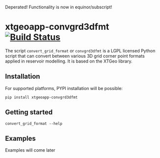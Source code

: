 
Deperated! Functionality is now in equinor/subscript!

# xtgeoapp-convgrd3dfmt [![Build Status](https://travis-ci.com/equinor/xtgeoapp-convgrd3dfmt.svg?branch=master)](https://travis-ci.com/Equinor/xtgeoapp-convgrd3dfmt)

The script `convert_grid_format` or `convgrd3dfmt` is a LGPL licensed Python script
that can convert between various 3D grid corner point formats applied in
reservoir modelling. It is based on the XTGeo library.


## Installation ##

For supported platforms, PYPI installation will be possible:

```
pip install xtgeoapp-convgrd3dfmt
```

## Getting started ##

```
convert_grid_format --help
```

## Examples ##

Examples will come later
